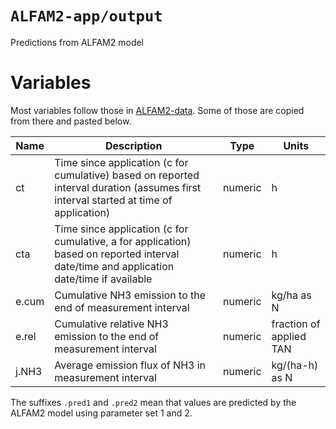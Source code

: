 # `ALFAM2-app/output`
Predictions from ALFAM2 model

# Variables
Most variables follow those in [ALFAM2-data](https://github.com/sashahafner/ALFAM2-data/).
Some of those are copied from there and pasted below.

|Name|Description|Type|Units|
|----|-----------|----|-----|
ct|Time since application (c for cumulative) based on reported interval duration (assumes first interval started at time of application)|numeric|h|
cta|Time since application (c for cumulative, a for application) based on reported interval date/time and application date/time if available|numeric|h|
e.cum|Cumulative NH3 emission to the end of measurement interval|numeric|kg/ha as N|
|e.rel|Cumulative relative NH3 emission to the end of measurement interval|numeric|fraction of applied TAN|
j.NH3|Average emission flux of NH3 in measurement interval|numeric|kg/(ha-h) as N|

The suffixes `.pred1` and `.pred2` mean that values are predicted by the ALFAM2 model using parameter set 1 and 2.
